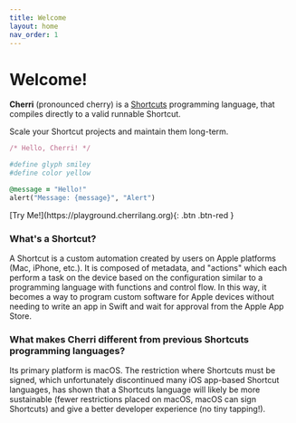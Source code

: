 ```yaml
---
title: Welcome
layout: home
nav_order: 1
---
```


# Welcome!

**Cherri** (pronounced cherry) is a [Shortcuts](https://apps.apple.com/us/app/shortcuts/id915249334) programming language, that compiles directly to a valid runnable Shortcut.

Scale your Shortcut projects and maintain them long-term.

<div class="code-example" markdown="1">

```ruby
/* Hello, Cherri! */

#define glyph smiley
#define color yellow

@message = "Hello!"
alert("Message: {message}", "Alert")
```
<span class="fs-6">
[Try Me!](https://playground.cherrilang.org){: .btn .btn-red }
</span>
</div>

### What's a Shortcut?

A Shortcut is a custom automation created by users on Apple platforms (Mac, iPhone, etc.). It is composed of metadata, and "actions" which each perform a task on the device based on the configuration similar to a programming language with functions and control flow. In this way, it becomes a way to program custom software for Apple devices without needing to write an app in Swift and wait for approval from the Apple App Store.

### What makes Cherri different from previous Shortcuts programming languages?

Its primary platform is macOS. The restriction where Shortcuts must be signed, which unfortunately discontinued many iOS app-based Shortcut languages, has shown that a Shortcuts language will likely be more sustainable (fewer restrictions placed on macOS, macOS can sign Shortcuts) and give a better developer experience (no tiny tapping!).
